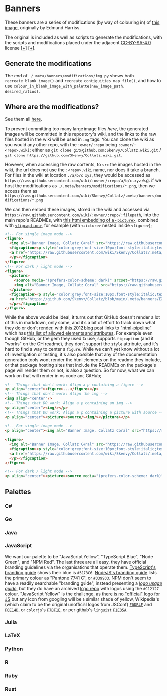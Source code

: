 # Banners
These banners are a series of modifications (by way of colouring in) of [this image](https://twitter.com/Gelada/status/846751901756653568), originally by Edmund Harriss.

The original is included as well as scripts to generate the modifications, with the scripts and modifications placed under the adjacent [CC-BY-SA-4.0](https://creativecommons.org/licenses/by-sa/4.0/) license [[+](https://choosealicense.com/licenses/cc-by-sa-4.0/)] [[+](https://spdx.org/licenses/CC-BY-SA-4.0.html)].

## Generate the modifications
The end of `./.meta/banners/modifications/img.py` shows both `recreate_blank_image()` and `recreate_contiguities_map_file()`, and how to use `colour_in_blank_image_with_palette(new_image_path, desired_ratios)`.

## Where are the modifications?
See them all [here](https://github.com/Skenvy/Collatz/blob/main/.meta/banners/EXAMPLES.md).

To prevent committing too many large image files _here_, the generated images will be committed in this repository's wiki, and the links to the raw files hosted in the wiki will be used in `img` tags. You can clone the wiki as you would any other repo, with the `:owner/:repo` being `:owner/:<repo>.wiki`; either as `git clone git@github.com:Skenvy/Collatz.wiki.git` / `git clone https://github.com/Skenvy/Collatz.wiki.git`.

However, when accessing the raw contents, to `src` the images hosted in the wiki, the url does not use the `:<repo>.wiki` name, nor does it take a branch. For files in the wiki at location `./a/b/c.xyz`, they would be accessed as `https://raw.githubusercontent.com/wiki/:owner/:repo/a/b/c.xyz` e.g. if we host the modifications as `./.meta/banners/modifications/*.png`, then we access them as `https://raw.githubusercontent.com/wiki/Skenvy/Collatz/.meta/banners/modifications/*.png`

We can then embed these images, stored in the wiki and accessed via `https://raw.githubusercontent.com/wiki/:owner/:repo/:filepath`, into the main repo's READMEs, with [this html embedding of a `<picture>`](https://github.com/stefanjudis/github-light-dark-image-example), combined with [`<figcaption>`](https://developer.mozilla.org/en-US/docs/Web/HTML/Element/figcaption), for example (with `<picture>` nested inside `<figure>`);
```html
<!-- For single image mode -->
<figure>
  <img alt="Banner Image, Collatz Coral" src="https://raw.githubusercontent.com/wiki/Skenvy/Collatz/.meta/banners/modifications/XYZ.png" width=830 height=666 style="display:block;margin-left:auto;margin-right:auto;"/>
  <figcaption><p style="color:grey;font-size:10px;font-style:italic;text-align:center">
  <a href="https://raw.githubusercontent.com/wiki/Skenvy/Collatz/.meta/banners/modifications/XYZ.png">Colourised Collatz Coral</a>; <a href="https://twitter.com/Gelada/status/846751901756653568">original by Edmund Harriss, 2016</a>, <a href="https://theexperimentpublishing.com/catalogs/fall-2016/visions-of-the-universe/">Visions of the Universe</a>, <a href="https://github.com/Skenvy/Collatz/blob/main/.meta/banners/README.md#generate-the-modifications">Modified</a>
  </p></figcaption>
</figure>
<!-- For dark / light mode -->
<figure>
  <picture>
    <source media="(prefers-color-scheme: dark)" srcset="https://raw.githubusercontent.com/wiki/Skenvy/Collatz/.meta/banners/modifications/XYZ_dark.png">
    <img alt="Banner Image, Collatz Coral" src="https://raw.githubusercontent.com/wiki/Skenvy/Collatz/.meta/banners/modifications/XYZ_light.png" width=830 height=666 style="display:block;margin-left:auto;margin-right:auto;"/>
  </picture>
  <figcaption><p style="color:grey;font-size:10px;font-style:italic;text-align:center">
  <a href="https://github.com/Skenvy/Collatz/blob/main/.meta/banners/EXAMPLES.md">Colourised Collatz Coral</a>; <a href="https://twitter.com/Gelada/status/846751901756653568">original by Edmund Harriss, 2016</a>, <a href="https://theexperimentpublishing.com/catalogs/fall-2016/visions-of-the-universe/">Visions of the Universe</a>, <a href="https://github.com/Skenvy/Collatz/blob/main/.meta/banners/README.md#generate-the-modifications">Modified</a>
  </p></figcaption>
</figure>
```
While the above would be ideal, it turns out that GitHub doesn't render a lot of this in markdown, only some, and it's a bit of effort to track down what they do or don't render, with [this 2012 blog post](https://github.blog/2012-11-27-html-pipeline-chainable-content-filters/) links to ["html-pipeline"](https://github.com/jch/html-pipeline) which has [this list of allowed elements and attributes](https://github.com/gjtorikian/html-pipeline/blob/main/lib/html_pipeline/sanitization_filter.rb). For example even though GitHub, or the gem they used to use, supports `figcaption` (and it "works" on the GH readme), they don't support the `style` attribute, and it's hard to find a way to center a `figure`. While we can't yet know without a lot of investigation or testing, it's also possible that any of the documentation generation tools wont render the html elements on the readme they include, or that package hosting sites that include the READMEs on the package's page will render them or not, is also a question. So for now, what we can work on that will render in vs code and GitHub;
```html
<!-- Things that don't work: Align a p containing a figure -->
<p align="center"><figure>...</figure></p>
<!-- Things that don't work: Align the img -->
<img align="center"/>
<!-- Things that DO work: Align a p containing an img -->
<p align="center"><img/></p>
<!-- Things that DO work: Align a p containing a picture with source -->
<p align="center"><picture><source/><img/></picture></p>

<!-- For single image mode -->
<p align="center"><img alt="Banner Image, Collatz Coral" src="https://raw.githubusercontent.com/wiki/Skenvy/Collatz/.meta/banners/modifications/XYZ.png" width=830 height=666/></p>

<figure>
  <img alt="Banner Image, Collatz Coral" src="https://raw.githubusercontent.com/wiki/Skenvy/Collatz/.meta/banners/modifications/XYZ.png" width=830 height=666 align="center">
  <figcaption><p style="color:grey;font-size:10px;font-style:italic;text-align:center">
  <a href="https://raw.githubusercontent.com/wiki/Skenvy/Collatz/.meta/banners/modifications/XYZ.png">Colourised Collatz Coral</a>; <a href="https://twitter.com/Gelada/status/846751901756653568">original by Edmund Harriss, 2016</a>, <a href="https://theexperimentpublishing.com/catalogs/fall-2016/visions-of-the-universe/">Visions of the Universe</a>, <a href="https://github.com/Skenvy/Collatz/blob/main/.meta/banners/README.md#generate-the-modifications">Modified</a>
  </p></figcaption>
</figure>

<!-- For dark / light mode -->
<p align="center"><picture><source media="(prefers-color-scheme: dark)" srcset="https://raw.githubusercontent.com/wiki/Skenvy/Collatz/.meta/banners/modifications/XYZ_dark.png"/><img alt="Banner Image, Collatz Coral" src="https://raw.githubusercontent.com/wiki/Skenvy/Collatz/.meta/banners/modifications/XYZ_light.png" width=830 height=666/></picture></p>

```
## Palettes
### C#
### Go
### Java
### JavaScript
We want our palette to be "JavaScript Yellow", "TypeScript Blue", "Node Green", and "NPM Red". The last three are all easy, they have official branding guidelines via the organisations that operate them. [TypeScript's branding guide](https://www.typescriptlang.org/branding/) shows their blue is `#3178C6`. [NodeJS's branding guide](https://nodejs.org/static/documents/foundation-visual-guidelines.pdf) lists the primary colour as "Pantone 7741 C", or `#339933`. NPM don't seem to have a readily searchable "branding guide", instead presenting a [_logo usage guide_](https://docs.npmjs.com/policies/logos-and-usage), but they do have an archived [logo repo](https://github.com/npm/logos) with logos using the `#C12127` colour.
"JavaScript Yellow" is the challenge, as [there is no "official" logo for JS](https://ux.stackexchange.com/questions/25558/what-is-the-official-javascript-logo-icon) but any icon from googling will be a similar shade of yellow, Wikipedia's (which claim to be the original unofficial logos from JSConf) [`F0DB4F`](https://commons.wikimedia.org/wiki/File:JavaScript-logo.png) and [`F0E14D`](https://commons.wikimedia.org/wiki/File:Unofficial_JavaScript_logo_2.svg), or `colorjs`'s [`F7DF1E`](https://github.com/colorjs/javascript-yellow), or per github's `linguist` [`F1E05A`](https://github.com/github-linguist/linguist/blob/559a6426942abcae16b6d6b328147476432bf6cb/lib/linguist/languages.yml#L3329).
### Julia
### LaTeX
### Python
### R
### Ruby
### Rust
